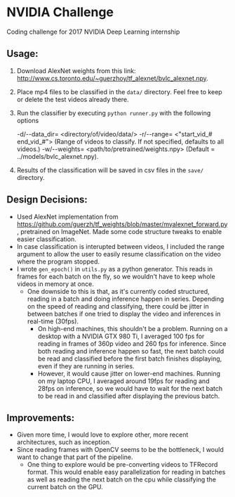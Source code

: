 # NVIDIA Challenge
Coding challenge for 2017 NVIDIA Deep Learning internship

## Usage:
1. Download AlexNet weights from this link: http://www.cs.toronto.edu/~guerzhoy/tf_alexnet/bvlc_alexnet.npy.
2. Place mp4 files to be classified in the `data/` directory. Feel free to keep or delete the test videos already there.
3. Run the classifier by executing `python runner.py` with the following options

    -d/--data_dir= <directory/of/video/data/>
    -r/--range=    <"start_vid_# end_vid_#"> (Range of videos to classify. If not specified, defaults to all videos.)
    -w/--weights=  <path/to/pretrained/weights.npy> (Default = ../models/bvlc_alexnet.npy).
    
4. Results of the classification will be saved in csv files in the `save/` directory.

## Design Decisions:
- Used AlexNet implementation from https://github.com/guerzh/tf_weights/blob/master/myalexnet_forward.py, pretrained on ImageNet. Made some code structure tweaks to enable easier classification.
- In case classification is interupted between videos, I included the range argument to allow the user to easily resume classification on the video where the program stopped.
- I wrote `gen_epoch()` in `utils.py` as a python generator. This reads in frames for each batch on the fly, so we wouldn't have to keep whole videos in memory at once.
    - One downside to this is that, as it's currently coded structured, reading in a batch and doing inference happen in series. Depending on the speed of reading and classifying, there could be jitter in between batches if one tried to display the video and inferences in real-time (30fps).
        - On high-end machines, this shouldn't be a problem. Running on a desktop with a NVIDIA GTX 980 Ti, I averaged 100 fps for reading in frames of 360p video and 260 fps for inference. Since both reading and inference happen so fast, the next batch could be read and classified before the first batch finishes displaying, even if they are running in series. 
        - However, it would cause jitter on lower-end machines. Running on my laptop CPU, I averaged around 19fps for reading and 28fps on inference, so we would have to wait for the next batch to be read in and classified after displaying the previous batch.
        
## Improvements:
- Given more time, I would love to explore other, more recent architectures, such as inception.
- Since reading frames with OpenCV seems to be the bottleneck, I would want to change that part of the pipeline. 
    - One thing to explore would be pre-converting videos to TFRecord format. This would enable easy parallelization for reading in batches as well as reading the next batch on the cpu while classifying the current batch on the GPU.
